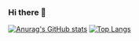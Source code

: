 ### Hi there 👋
[![Anurag's GitHub stats](https://github-readme-stats.vercel.app/api?username=LauriAlanen)](https://github.com/LauriAlanen/github-readme-stats)
[![Top Langs](https://github-readme-stats.vercel.app/api/top-langs/?username=LauriAlanen)](https://github.com/LauriAlanen/github-readme-stats)


<!--
**LauriAlanen/LauriAlanen** is a ✨ _special_ ✨ repository because its `README.md` (this file) appears on your GitHub profile.

Here are some ideas to get you started:

- 🔭 I’m currently working on ...
- 🌱 I’m currently learning ...
- 👯 I’m looking to collaborate on ...
- 🤔 I’m looking for help with ...
- 💬 Ask me about ...
- 📫 How to reach me: ...
- 😄 Pronouns: ...
- ⚡ Fun fact: ...
-->
